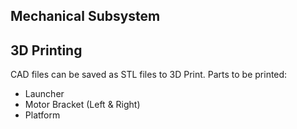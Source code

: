 ## Mechanical Subsystem

## 3D Printing
CAD files can be saved as STL files to 3D Print.
Parts to be printed:
- Launcher
- Motor Bracket (Left & Right)
- Platform

